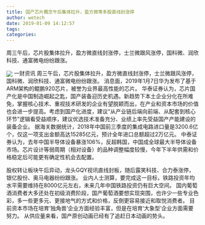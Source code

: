 ```yaml
---
title: 国产芯片概念午后集体拉升，盈方微等多股直线封涨停
author: wetech
date: 2019-01-09 14:12:57
tags: 
categories: 
---
```

周三午后，芯片股集体拉升，盈方微直线封涨停，士兰微跟风涨停，国科微、润欣科技、通富微电纷纷跟涨。
<!-- more -->
<img align="center" border="0" src="https://imgcdn.yicai.com/uppics/images/2019/01/8c03379c203c7fe87307d8e69a07ed26.jpg" />
一财资讯
周三午后，芯片股集体拉升，盈方微直线封涨停，士兰微跟风涨停，国科微、润欣科技、通富微电纷纷跟涨。
消息面，2019年1月7日华为发布了基于ARM架构的鲲鹏920芯片，被誉为业界最高性能的芯片。
华泰证券认为，芯片国产化是中国制造崛起之匙，国产装备迎历史机遇。新趋势下本土企业分化在所难免，掌握核心技术、重视技术研发的企业有望脱颖而出，在产业和资本市场的价值也会进一步提高。考虑到国产化进度，建议“从产业链后端向前端、从配套到核心环节”逻辑看受益顺序，建议优选技术准备充分、业绩上率先受益国产产能建设的装备企业。
据海关数据统计，2018年中国前三季度的集成电路进口量是3200.6亿个，仅这一项支出金额高达15285亿元，预计全年进口总额超过2万亿元。
中泰证券认为，去年中国半导体设备暴涨106%，反超韩国，中国成全球最大半导体设备市场。芯片设计等弱周期（相对设备）的品种调整幅度较慢，今年下半年供需和价格稳定后可能更有确定性机会去配置。
 
 
股权转让板块午后异动，龙头GQY视讯直线封板，随后露笑科技、合力泰涨停，银亿股份、奥马电器纷纷跟涨。
业内人士测算，要完成这一目标，铁路投资年均水平需要维持在8000亿元左右，未来几年中国铁路投资仍有巨大空间。
国内葡萄酒消费者大多还处在初级消费阶段，国产葡萄酒要想实现突围，也许少一些专业色彩，多一些更多元、更接地气的方式和价格，反倒更容易接近和取悦消费者。
目前资本市场在培育‘独角兽’企业方面经验丰富，但是在培育‘大象型’企业方面需要努力。
从供应量来看，国产原创动画已经有了追赶日本动画的势头。

